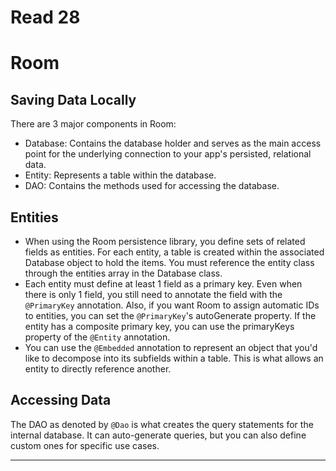 # Read 28
# Room

## Saving Data Locally
There are 3 major components in Room:
- Database: Contains the database holder and serves as the main access point for the underlying connection to your app's persisted, relational data.
- Entity: Represents a table within the database.
- DAO: Contains the methods used for accessing the database.

## Entities
- When using the Room persistence library, you define sets of related fields as entities. For each entity, a table is created within the associated Database object to hold the items. You must reference the entity class through the entities array in the Database class.
- Each entity must define at least 1 field as a primary key. Even when there is only 1 field, you still need to annotate the field with the `@PrimaryKey` annotation. Also, if you want Room to assign automatic IDs to entities, you can set the `@PrimaryKey`'s autoGenerate property. If the entity has a composite primary key, you can use the primaryKeys property of the `@Entity` annotation.
- You can use the `@Embedded` annotation to represent an object that you'd like to decompose into its subfields within a table. This is what allows an entity to directly reference another.

## Accessing Data
The DAO as denoted by `@Dao` is what creates the query statements for the internal database. It can auto-generate queries, but you can also define custom ones for specific use cases.

---
